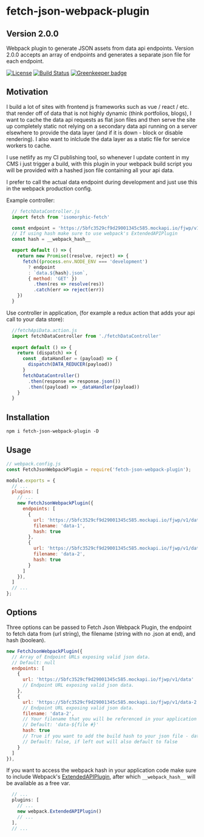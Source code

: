 # fetch-json-webpack-plugin
## Version 2.0.0
Webpack plugin to generate JSON assets from data api endpoints. Version 2.0.0 accepts an array of endpoints and generates a separate json file for each endpoint.

[![License](https://img.shields.io/npm/l/express.svg)](https://github.com/dblodorn/fetch-json-webpack-plugin/blob/master/LICENSE)
[![Build Status](https://travis-ci.org/dblodorn/fetch-json-webpack-plugin.svg?branch=master)](https://travis-ci.org/dblodorn/fetch-json-webpack-plugin) [![Greenkeeper badge](https://badges.greenkeeper.io/dblodorn/fetch-json-webpack-plugin.svg)](https://greenkeeper.io/)

## Motivation

I build a lot of sites with frontend js frameworks such as vue / react / etc. that render off of data that is not highly dynamic (think portfolios, blogs), I want to cache the data api requests as flat json files and then serve the site up completely static not relying on a secondary data api running on a server elsewhere to provide the data layer (and if it is down - block or disable rendering). I also want to inlclude the data layer as a static file for service workers to cache.

I use netlify as my CI publishing tool, so whenever I update content in my CMS i just trigger a build, with this plugin in your webpack build script you will be provided with a hashed json file containing all your api data.

I prefer to call the actual data endpoint during development and just use this in the webpack production config.

Example controller:

```js
  // fetchDataController.js
  import fetch from 'isomorphic-fetch'

  const endpoint = 'https://5bfc3529cf9d29001345c585.mockapi.io/fjwp/v1/data'
  // If using hash make sure to use webpack's ExtendedAPIPlugin
  const hash = __webpack_hash__

  export default () => {
    return new Promise((resolve, reject) => {
      fetch((process.env.NODE_ENV === 'development')
        ? endpoint 
        : `data.${hash}.json`,
        { method: 'GET' })
          .then(res => resolve(res))
          .catch(err => reject(err))
    })
  }

```

Use controller in application, (for example a redux action that adds your api call to your data store):

```js
  //fetchApiData.action.js
  import fetchDataController from './fetchDataController'
  
  export default () => {
    return (dispatch) => {
      const _dataHandler = (payload) => {
        dispatch(DATA_REDUCER(payload))
      }
      fetchDataController()
        .then(response => response.json())
        .then((payload) => _dataHandler(payload))
    }
  }
```

## Installation

```shell
npm i fetch-json-webpack-plugin -D
```

## Usage

```js
// webpack.config.js
const FetchJsonWebpackPlugin = require('fetch-json-webpack-plugin');

module.exports = {
  // ...
  plugins: [
    // ...
    new FetchJsonWebpackPlugin({
      endpoints: [
        {
          url: 'https://5bfc3529cf9d29001345c585.mockapi.io/fjwp/v1/data',
          filename: 'data-1',
          hash: true
        },
        {
          url: 'https://5bfc3529cf9d29001345c585.mockapi.io/fjwp/v1/data-2',
          filename: 'data-2',
          hash: true
        }
      ]
    }),
  ]
  // ...
};
```

## Options

Three options can be passed to Fetch Json Webpack Plugin, the endpoint to fetch data from (url string), the filename (string with no .json at end), and hash (boolean).

```js
new FetchJsonWebpackPlugin({
  // Array of Endpoint URLs exposing valid json data.
  // Default: null
  endpoints: [
    {
      url: 'https://5bfc3529cf9d29001345c585.mockapi.io/fjwp/v1/data'
      // Endpoint URL exposing valid json data.
    },
    {
      url: 'https://5bfc3529cf9d29001345c585.mockapi.io/fjwp/v1/data-2',
      // Endpoint URL exposing valid json data.
      filename: 'data-2',
      // Your filename that you will be referenced in your application
      // Default: 'data-${file #}'
      hash: true
      // True if you want to add the build hash to your json file - data.[hash].json - recommended for cache busting.
      // Default: false, if left out will also default to false
    }
  ]
}),
```

If you want to access the webpack hash in your application code make sure to include Webpack's [ExtendedAPIPlugin](https://github.com/webpack/docs/wiki/list-of-plugins#extendedapiplugin), after which `__webpack_hash__` will be available as a free var.

```js
  // ...
  plugins: [
    // ...
    new webpack.ExtendedAPIPlugin()
    // ...
  ],
  // ...
```
